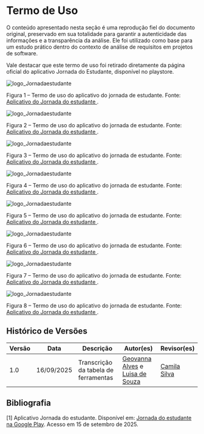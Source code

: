 # Termo de Uso

O conteúdo apresentado nesta seção é uma reprodução fiel do documento original, preservado em sua totalidade para garantir a autenticidade das informações e a transparência da análise. Ele foi utilizado como base para um estudo prático dentro do contexto de análise de requisitos em projetos de software.

Vale destacar que este termo de uso foi retirado diretamente da página oficial do aplicativo Jornada do Estudante, disponível no playstore.

![logo_Jornadaestudante](../img/termo_de_uso1.jpg)

Figura 1 – Termo de uso do aplicativo do jornada de estudante. Fonte:  [Aplicativo do Jornada do estudante ](https://play.google.com/store/apps/details?id=br.gov.mec.jornada.estudante&hl=pt-BR).



![logo_Jornadaestudante](../img/termo_de_uso2.jpg)

Figura 2 – Termo de uso do aplicativo do jornada de estudante. Fonte: [Aplicativo do Jornada do estudante ](https://play.google.com/store/apps/details?id=br.gov.mec.jornada.estudante&hl=pt-BR).


![logo_Jornadaestudante](../img/termo_de_uso3.jpg)

Figura 3 – Termo de uso do aplicativo do jornada de estudante. Fonte: [Aplicativo do Jornada do estudante ](https://play.google.com/store/apps/details?id=br.gov.mec.jornada.estudante&hl=pt-BR).


![logo_Jornadaestudante](../img/termo_de_uso4.jpg)

Figura 4 – Termo de uso do aplicativo do jornada de estudante. Fonte: [Aplicativo do Jornada do estudante ](https://play.google.com/store/apps/details?id=br.gov.mec.jornada.estudante&hl=pt-BR).


![logo_Jornadaestudante](../img/termo_de_uso5.jpg)

Figura 5 – Termo de uso do aplicativo do jornada de estudante. Fonte: [Aplicativo do Jornada do estudante ](https://play.google.com/store/apps/details?id=br.gov.mec.jornada.estudante&hl=pt-BR).


![logo_Jornadaestudante](../img/termo_de%20_uso6.jpg)

Figura 6 – Termo de uso do aplicativo do jornada de estudante. Fonte: [Aplicativo do Jornada do estudante ](https://play.google.com/store/apps/details?id=br.gov.mec.jornada.estudante&hl=pt-BR).


![logo_Jornadaestudante](../img/termo_de_uso7.jpg)

Figura 7 – Termo de uso do aplicativo do jornada de estudante. Fonte: [Aplicativo do Jornada do estudante ](https://play.google.com/store/apps/details?id=br.gov.mec.jornada.estudante&hl=pt-BR).


![logo_Jornadaestudante](../img/termo_de_uso8.jpg)

Figura 8 – Termo de uso do aplicativo do jornada de estudante. Fonte: [Aplicativo do Jornada do estudante ](https://play.google.com/store/apps/details?id=br.gov.mec.jornada.estudante&hl=pt-BR).


## Histórico de Versões
| Versão | Data       | Descrição                           | Autor(es)                                                    | Revisor(es)                             |
|--------|------------|------------------------------------|-----------------------------------------------------------|-------------------------------------|
| 1.0    | 16/09/2025 | Transcrição da tabela de ferramentas | [Geovanna Alves](https://github.com/GeovannaUmbelino)   e [Luisa de Souza](https://github.com/luisa12ll)  | [Camila Silva](https://github.com/CamilaSilvaC) |

## Bibliografia
[1] Aplicativo Jornada do estudante. Disponível em: [Jornada do estudante na Google Play](https://play.google.com/store/apps/details?id=br.gov.mec.jornada.estudante&hl=pt-BR). Acesso em 15 de setembro de 2025.

